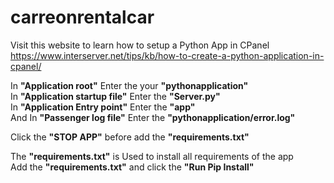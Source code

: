 # carreonrentalcar

Visit this website to learn how to setup a Python App in CPanel<br>
https://www.interserver.net/tips/kb/how-to-create-a-python-application-in-cpanel/

In <b>"Application root"</b> Enter the your <b>"pythonapplication"</b><br>
In <b>"Application startup file"</b> Enter the <b>"Server.py"</b><br>
In <b>"Application Entry point"</b> Enter the <b>"app"</b><br>
And In <b>"Passenger log file"</b> Enter the <b>"pythonapplication/error.log"</b>

Click the <b>"STOP APP"</b> before add the <b>"requirements.txt"</b>

The <b>"requirements.txt"</b> is Used to install all requirements of the app<br>
Add the <b>"requirements.txt"</b> and click the <b>"Run Pip Install"</b>

